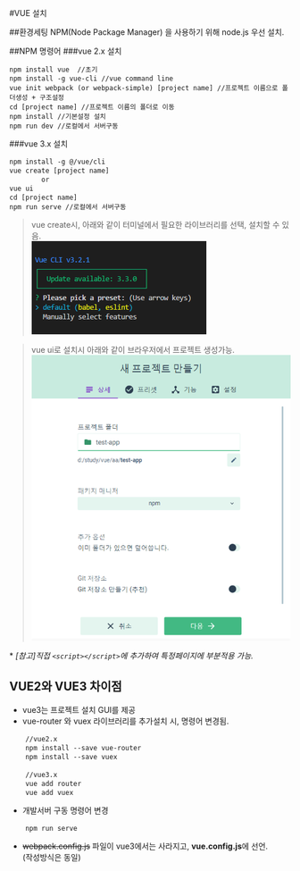 #VUE 설치

##환경세팅
NPM(Node Package Manager) 을 사용하기 위해 node.js 우선 설치.

##NPM 명령어
###vue 2.x 설치
```
npm install vue  //초기
npm install -g vue-cli //vue command line 
vue init webpack (or webpack-simple) [project name] //프로젝트 이름으로 폴더생성 + 구조설정
cd [project name] //프로젝트 이름의 폴더로 이동
npm install //기본설정 설치
npm run dev //로컬에서 서버구동
```
###vue 3.x 설치
```
npm install -g @/vue/cli
vue create [project name] 
        or 
vue ui
cd [project name]
npm run serve //로컬에서 서버구동
```
> vue create시, 아래와 같이 터미널에서 필요한 라이브러리를 선택, 설치할 수 있음.  
![vue3 install](../images/vue3_install.png)  

> vue ui로 설치시 아래와 같이 브라우저에서 프로젝트 생성가능.
![vue3 ui](../images/vue3_ui.png)  

\* *[참고]직접 `<script></script>`에 추가하여 특정페이지에 부분적용 가능.*

## VUE2와 VUE3 차이점
* vue3는 프로젝트 설치 GUI를 제공
* vue-router 와 vuex 라이브러리를 추가설치 시, 명령어 변경됨.
```
    //vue2.x
    npm install --save vue-router
    npm install --save vuex

    //vue3.x
    vue add router
    vue add vuex
```
* 개발서버 구동 명령어 변경
```
    npm run serve
```
* ~~webpack.config.js~~ 파일이 vue3에서는 사라지고, **vue.config.js**에 선언.  
(작성방식은 동일)